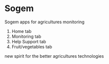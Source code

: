 # Sogem
Sogem apps for agricultures monitoring 

1. Home tab
2. Monitoring tab
3. Help Support tab
4. Fruit/vegetables tab

new spirit for the better agricultures technologies 
